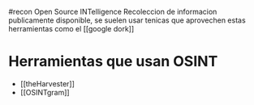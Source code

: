 #recon
Open Source INTelligence
Recoleccion de informacion publicamente disponible, se suelen usar tenicas que aprovechen estas herramientas como el [[google dork]]

# Herramientas que usan OSINT
- [[theHarvester]]
- [[OSINTgram]]